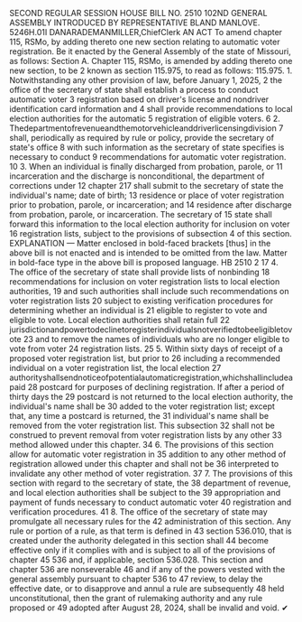 SECOND REGULAR SESSION
HOUSE BILL NO. 2510
102ND GENERAL ASSEMBLY
INTRODUCED BY REPRESENTATIVE BLAND MANLOVE.
5246H.01I DANARADEMANMILLER,ChiefClerk
AN ACT
To amend chapter 115, RSMo, by adding thereto one new section relating to automatic voter
registration.
Be it enacted by the General Assembly of the state of Missouri, as follows:
Section A. Chapter 115, RSMo, is amended by adding thereto one new section, to be
2 known as section 115.975, to read as follows:
115.975. 1. Notwithstanding any other provision of law, before January 1, 2025,
2 the office of the secretary of state shall establish a process to conduct automatic voter
3 registration based on driver's license and nondriver identification card information and
4 shall provide recommendations to local election authorities for the automatic
5 registration of eligible voters.
6 2. Thedepartmentofrevenueandthemotorvehicleanddriverlicensingdivision
7 shall, periodically as required by rule or policy, provide the secretary of state's office
8 with such information as the secretary of state specifies is necessary to conduct
9 recommendations for automatic voter registration.
10 3. When an individual is finally discharged from probation, parole, or
11 incarceration and the discharge is nonconditional, the department of corrections under
12 chapter 217 shall submit to the secretary of state the individual's name; date of birth;
13 residence or place of voter registration prior to probation, parole, or incarceration; and
14 residence after discharge from probation, parole, or incarceration. The secretary of
15 state shall forward this information to the local election authority for inclusion on voter
16 registration lists, subject to the provisions of subsection 4 of this section.
EXPLANATION — Matter enclosed in bold-faced brackets [thus] in the above bill is not enacted and is
intended to be omitted from the law. Matter in bold-face type in the above bill is proposed language.
HB 2510 2
17 4. The office of the secretary of state shall provide lists of nonbinding
18 recommendations for inclusion on voter registration lists to local election authorities,
19 and such authorities shall include such recommendations on voter registration lists
20 subject to existing verification procedures for determining whether an individual is
21 eligible to register to vote and eligible to vote. Local election authorities shall retain full
22 jurisdictionandpowertodeclinetoregisterindividualsnotverifiedtobeeligibletovote
23 and to remove the names of individuals who are no longer eligible to vote from voter
24 registration lists.
25 5. Within sixty days of receipt of a proposed voter registration list, but prior to
26 including a recommended individual on a voter registration list, the local election
27 authorityshallsendnoticeofpotentialautomaticregistration,whichshallincludeapaid
28 postcard for purposes of declining registration. If after a period of thirty days the
29 postcard is not returned to the local election authority, the individual's name shall be
30 added to the voter registration list; except that, any time a postcard is returned, the
31 individual's name shall be removed from the voter registration list. This subsection
32 shall not be construed to prevent removal from voter registration lists by any other
33 method allowed under this chapter.
34 6. The provisions of this section allow for automatic voter registration in
35 addition to any other method of registration allowed under this chapter and shall not be
36 interpreted to invalidate any other method of voter registration.
37 7. The provisions of this section with regard to the secretary of state, the
38 department of revenue, and local election authorities shall be subject to the
39 appropriation and payment of funds necessary to conduct automatic voter
40 registration and verification procedures.
41 8. The office of the secretary of state may promulgate all necessary rules for the
42 administration of this section. Any rule or portion of a rule, as that term is defined in
43 section 536.010, that is created under the authority delegated in this section shall
44 become effective only if it complies with and is subject to all of the provisions of chapter
45 536 and, if applicable, section 536.028. This section and chapter 536 are nonseverable
46 and if any of the powers vested with the general assembly pursuant to chapter 536 to
47 review, to delay the effective date, or to disapprove and annul a rule are subsequently
48 held unconstitutional, then the grant of rulemaking authority and any rule proposed or
49 adopted after August 28, 2024, shall be invalid and void.
✔
